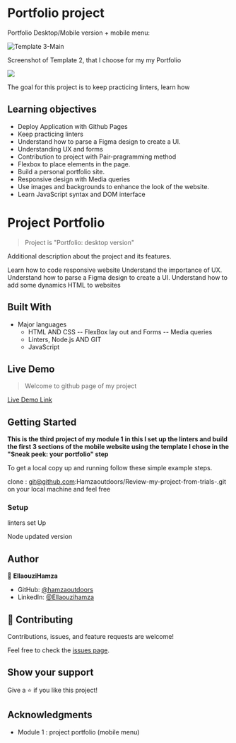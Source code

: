 # Portfolio project

Portfolio Desktop/Mobile version + mobile menu: 

![Template 3-Main](https://user-images.githubusercontent.com/80895497/125659078-db3de05e-7d04-4a01-b28d-ec8cd070644c.png)



Screenshot of Template 2, that I choose for my my Portfolio

![](https://img.shields.io/badge/Microverse-blueviolet)

The goal for this project is to keep practicing linters, learn how

## Learning objectives
- Deploy Application with Github Pages
- Keep practicing linters
- Understand how to parse a Figma design to create a UI.
- Understanding UX and forms
- Contribution to project with Pair-pragramming method
- Flexbox to place elements in the page.
- Build a personal portfolio site.
- Responsive design with Media queries
- Use images and backgrounds to enhance the look of the website.
- Learn JavaScript syntax and DOM interface

# Project Portfolio

> Project is "Portfolio: desktop version"

Additional description about the project and its features.

Learn how to code responsive website
Understand the importance of UX.
Understand how to parse a Figma design to create a UI.
Understand how to add some dynamics HTML to websites

## Built With

- Major languages
  - HTML AND CSS
   -- FlexBox lay out and Forms
   -- Media queries
  - Linters, Node.js AND GIT
  - JavaScript

## Live Demo 

> Welcome to github page of my project

[Live Demo Link](https://hamzaoutdoors.github.io/My_Portfolio/)

## Getting Started

**This is the third project of my module 1 in this I set up the linters and build the first 3 sections of the mobile website using the template I chose in the "Sneak peek: your portfolio" step**

To get a local copy up and running follow these simple example steps.

clone : git@github.com:Hamzaoutdoors/Review-my-project-from-trials-.git on your local machine and feel free

### Setup

linters set Up

Node updated version

## Author

👤 **EllaouziHamza**

- GitHub: [@hamzaoutdoors](https://github.com/Hamzaoutdoors)
- LinkedIn: [@Ellaouzihamza](https://www.linkedin.com/in/hamza-ellaouzi-137a45b8/)

## 🤝 Contributing

Contributions, issues, and feature requests are welcome!

Feel free to check the [issues page](https://github.com/Hamzaoutdoors/My_Portfolio/issues).

## Show your support

Give a ⭐️ if you like this project!

## Acknowledgments

- Module 1 : project portfolio (mobile menu)

